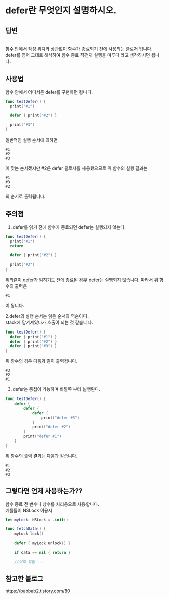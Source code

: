 # defer란 무엇인지 설명하시오.

## 답변
<br>
함수 안에서 작성 위치와 상관없이 함수가 종료되기 전에 사용되는 클로저 입니다.<br>
defer를 영어 그대로 해석하여 함수 종료 직전까 실행을 미루다 라고 생각하시면 됩니다.


## 사용법
함수 안에서 어디서든 defer를 구현하면 됩니다.
```swift
func testDefer() {
  print("#1")
  
  defer { print("#2") }
  
  print("#3")
}
```
일반적인 실행 순서에 의하면<br>
```
#1
#2
#3
```
이 맞는 순서겠지만 #2은 defer 클로저를 사용했으므로 위 함수의 실행 결과는<br>
```
#1
#3
#2
```
의 순서로 출력됩니다.<br>

## 주의점
1. defer를 읽기 전에 함수가 종료되면 defer는 실행되지 않는다.
```swift
func testDefer() {
  print("#1")
  return
  
  defer { print("#2") }
  
  print("#3")
}
```
위와같이 defer가 읽히기도 전에 종료된 경우 defer는 실행되지 않습니다. 따라서 위 함수의 출력은
```
#1
```
이 됩니다.<br>

2.defer의 실행 순서는 읽은 순서의 역순이다.<br>
stack에 담겨져있다가 호출이 되는 것 같습니다.
```swift
func testDefer() {
  defer { print("#1") }
  defer { print("#2") }
  defer { print("#3") }
}
```
위 함수의 경우 다음과 같이 출력됩니다.
```
#3
#2
#1
```
3. defer는 중첩이 가능하며 바깥쪽 부터 실행된다.
```swift
func testDefer() {
    defer {
        defer {
            defer {
                print("defer #3")
            }
            print("defer #2")
        }
        print("defer #1")
    }
}
```
위 함수의 출력 결과는 다음과 같습니다.
```
#1
#2
#3
```

## 그렇다면 언제 사용하는가??
함수 종료 전 변수나 상수를 처리용으로 사용합니다.<br>
예를들어 NSLock 이용시
```swift
let myLock: NSLock = .init()

func fetchData() {
    myLock.lock()
    
    defer { myLock.unlock() }
    
    if data == nil { return }
    
    //이후 작업 ~.~
```

## 참고한 블로그
https://babbab2.tistory.com/80


